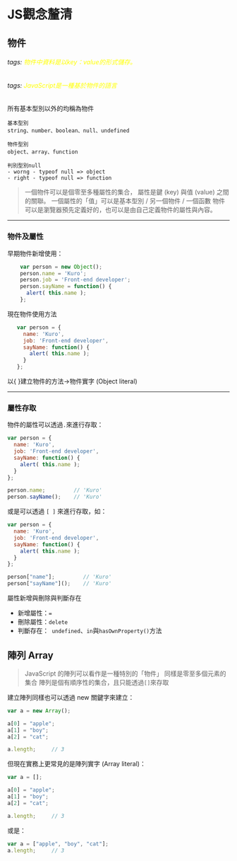 # JS觀念釐清

## 物件
###### tags: <font color="#ff0">物件中資料是以key：value的形式儲存。</font>
###### tags: <font color="#ff0">JavaScript是一種基於物件的語言</font>


所有基本型別以外的均稱為物件

    基本型別
    string、number、boolean、null、undefined
    
    物件型別
    object、array、function
    
    判別型別null
    - worng - typeof null => object
    - right - typeof null => function
    
>一個物件可以是個零至多種屬性的集合，
>屬性是鍵 (key) 與值 (value) 之間的關聯。
>一個屬性的「值」可以是基本型別 / 另一個物件 / 一個函數
>物件可以是瀏覽器預先定義好的，也可以是由自己定義物件的屬性與內容。



---
### 物件及屬性

早期物件新增使用：

````javascript
    var person = new Object();
    person.name = 'Kuro';
    person.job = 'Front-end developer';
    person.sayName = function() {
      alert( this.name );
    };
````

現在物件使用方法
 ````javascript
    var person = {
      name: 'Kuro',
      job: 'Front-end developer',
      sayName: function() {
        alert( this.name );
      }
    };
````

以{ }建立物件的方法->物件實字 (Object literal)

---
### 屬性存取

物件的屬性可以透過` . `來進行存取：
````javascript
var person = {
  name: 'Kuro',
  job: 'Front-end developer',
  sayName: function() {
    alert( this.name );
  }
};

person.name;         // 'Kuro'
person.sayName();    // 'Kuro'
````
或是可以透過 `[ ]` 來進行存取，如：
````javascript
var person = {
  name: 'Kuro',
  job: 'Front-end developer',
  sayName: function() {
    alert( this.name );
  }
};

person["name"];         // 'Kuro'
person["sayName"]();    // 'Kuro'
````
屬性新增與刪除與判斷存在
- 新增屬性：`=`
- 刪除屬性：`delete`
- 判斷存在：` undefined`、`in`與`hasOwnProperty()`方法

## 陣列 Array

>JavaScript 的陣列可以看作是一種特別的「物件」
>同樣是零至多個元素的集合
>陣列是個有順序性的集合，且只能透過`[]`來存取

建立陣列同樣也可以透過 new 關鍵字來建立：
 ````javascript
var a = new Array();

a[0] = "apple";
a[1] = "boy";
a[2] = "cat";

a.length;     // 3
````
但現在實務上更常見的是陣列實字 (Array literal)：
 ````javascript
var a = [];

a[0] = "apple";
a[1] = "boy";
a[2] = "cat";

a.length;     // 3
````
或是：
 ````javascript
var a = ["apple", "boy", "cat"];
a.length;     // 3
````

